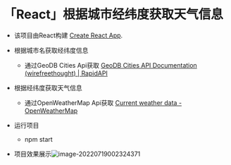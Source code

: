 # 「React」根据城市经纬度获取天气信息

- 该项目由React构建 [Create React App](https://github.com/facebook/create-react-app).

- 根据城市名获取经纬度信息
  - 通过GeoDB Cities Api获取 [GeoDB Cities API Documentation (wirefreethought) | RapidAPI](https://rapidapi.com/wirefreethought/api/geodb-cities/)

- 根据经纬度获取天气信息
  - 通过OpenWeatherMap Api获取 [Current weather data - OpenWeatherMap](https://openweathermap.org/current)
- 运行项目
  - npm start

- 项目效果展示![image-20220719002324371](https://cdn.jsdelivr.net/gh/chiguayeshao/pic-bed/image-20220719002324371.png)

